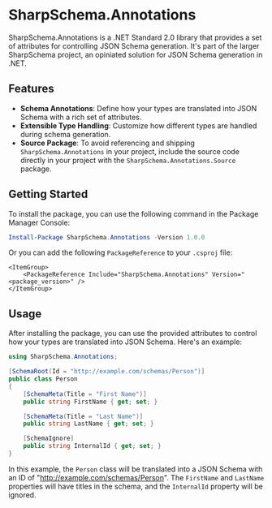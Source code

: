 # SharpSchema.Annotations

SharpSchema.Annotations is a .NET Standard 2.0 library that provides a set of attributes for controlling JSON Schema generation. It's part of the larger SharpSchema project, an opiniated solution for JSON Schema generation in .NET.

## Features

- **Schema Annotations**: Define how your types are translated into JSON Schema with a rich set of attributes.
- **Extensible Type Handling**: Customize how different types are handled during schema generation.
- **Source Package**: To avoid referencing and shipping `SharpSchema.Annotations` in your project, include the source code directly in your project with the `SharpSchema.Annotations.Source` package.

## Getting Started

To install the package, you can use the following command in the Package Manager Console:

```powershell
Install-Package SharpSchema.Annotations -Version 1.0.0
```

Or you can add the following `PackageReference` to your `.csproj` file:

```
<ItemGroup>
    <PackageReference Include="SharpSchema.Annotations" Version="<package_version>" />
</ItemGroup>
```

## Usage

After installing the package, you can use the provided attributes to control how your types are translated into JSON Schema. Here's an example:

```csharp
using SharpSchema.Annotations;

[SchemaRoot(Id = "http://example.com/schemas/Person")]
public class Person
{
    [SchemaMeta(Title = "First Name")]
    public string FirstName { get; set; }

    [SchemaMeta(Title = "Last Name")]
    public string LastName { get; set; }

    [SchemaIgnore]
    public string InternalId { get; set; }
}
```

In this example, the `Person` class will be translated into a JSON Schema with an ID of "http://example.com/schemas/Person". The `FirstName` and `LastName` properties will have titles in the schema, and the `InternalId` property will be ignored.
